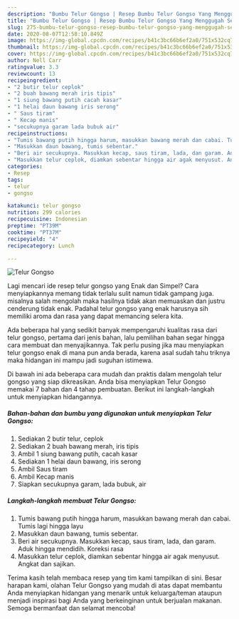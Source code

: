 ```yaml
---
description: "Bumbu Telur Gongso | Resep Bumbu Telur Gongso Yang Menggugah Selera"
title: "Bumbu Telur Gongso | Resep Bumbu Telur Gongso Yang Menggugah Selera"
slug: 275-bumbu-telur-gongso-resep-bumbu-telur-gongso-yang-menggugah-selera
date: 2020-08-07T12:58:10.849Z
image: https://img-global.cpcdn.com/recipes/b41c3bc66b6ef2a0/751x532cq70/telur-gongso-foto-resep-utama.jpg
thumbnail: https://img-global.cpcdn.com/recipes/b41c3bc66b6ef2a0/751x532cq70/telur-gongso-foto-resep-utama.jpg
cover: https://img-global.cpcdn.com/recipes/b41c3bc66b6ef2a0/751x532cq70/telur-gongso-foto-resep-utama.jpg
author: Nell Carr
ratingvalue: 3.3
reviewcount: 13
recipeingredient:
- "2 butir telur ceplok"
- "2 buah bawang merah iris tipis"
- "1 siung bawang putih cacah kasar"
- "1 helai daun bawang iris serong"
- " Saus tiram"
- " Kecap manis"
- "secukupnya garam lada bubuk air"
recipeinstructions:
- "Tumis bawang putih hingga harum, masukkan bawang merah dan cabai. Tumis lagi hingga layu"
- "Masukkan daun bawang, tumis sebentar."
- "Beri air secukupnya. Masukkan kecap, saus tiram, lada, dan garam. Aduk hingga mendidih. Koreksi rasa"
- "Masukkan telur ceplok, diamkan sebentar hingga air agak menyusut. Angkat dan sajikan."
categories:
- Resep
tags:
- telur
- gongso

katakunci: telur gongso 
nutrition: 299 calories
recipecuisine: Indonesian
preptime: "PT39M"
cooktime: "PT37M"
recipeyield: "4"
recipecategory: Lunch

---
```



![Telur Gongso](https://img-global.cpcdn.com/recipes/b41c3bc66b6ef2a0/751x532cq70/telur-gongso-foto-resep-utama.jpg)

Lagi mencari ide resep telur gongso yang Enak dan Simpel? Cara menyiapkannya memang tidak terlalu sulit namun tidak gampang juga. misalnya salah mengolah maka hasilnya tidak akan memuaskan dan justru cenderung tidak enak. Padahal telur gongso yang enak harusnya sih memiliki aroma dan rasa yang dapat memancing selera kita.



Ada beberapa hal yang sedikit banyak mempengaruhi kualitas rasa dari telur gongso, pertama dari jenis bahan, lalu pemilihan bahan segar hingga cara membuat dan menyajikannya. Tak perlu pusing jika mau menyiapkan telur gongso enak di mana pun anda berada, karena asal sudah tahu triknya maka hidangan ini mampu jadi suguhan istimewa.


Di bawah ini ada beberapa cara mudah dan praktis dalam mengolah telur gongso yang siap dikreasikan. Anda bisa menyiapkan Telur Gongso memakai 7 bahan dan 4 tahap pembuatan. Berikut ini langkah-langkah untuk menyiapkan hidangannya.

<!--inarticleads1-->

##### Bahan-bahan dan bumbu yang digunakan untuk menyiapkan Telur Gongso:

1. Sediakan 2 butir telur, ceplok
1. Sediakan 2 buah bawang merah, iris tipis
1. Ambil 1 siung bawang putih, cacah kasar
1. Sediakan 1 helai daun bawang, iris serong
1. Ambil  Saus tiram
1. Ambil  Kecap manis
1. Siapkan secukupnya garam, lada bubuk, air




<!--inarticleads2-->

##### Langkah-langkah membuat Telur Gongso:

1. Tumis bawang putih hingga harum, masukkan bawang merah dan cabai. Tumis lagi hingga layu
1. Masukkan daun bawang, tumis sebentar.
1. Beri air secukupnya. Masukkan kecap, saus tiram, lada, dan garam. Aduk hingga mendidih. Koreksi rasa
1. Masukkan telur ceplok, diamkan sebentar hingga air agak menyusut. Angkat dan sajikan.




Terima kasih telah membaca resep yang tim kami tampilkan di sini. Besar harapan kami, olahan Telur Gongso yang mudah di atas dapat membantu Anda menyiapkan hidangan yang menarik untuk keluarga/teman ataupun menjadi inspirasi bagi Anda yang berkeinginan untuk berjualan makanan. Semoga bermanfaat dan selamat mencoba!
